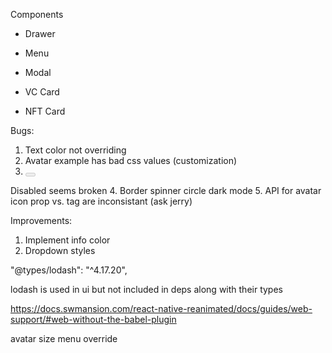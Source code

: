 Components

- Drawer
- Menu
- Modal

- VC Card
- NFT Card




Bugs:
1. Text color not overriding
2. Avatar example has bad css values (customization)
3. <Button disabled>
  <Text>Disabled</Text>
</Button> seems broken
4. Border spinner circle dark mode
5. API for avatar icon prop vs. tag are inconsistant (ask jerry)

Improvements:
1. Implement info color
2. Dropdown styles


  "@types/lodash": "^4.17.20",

  lodash is used in ui but not included in deps along with their types
  
https://docs.swmansion.com/react-native-reanimated/docs/guides/web-support/#web-without-the-babel-plugin

avatar size menu override